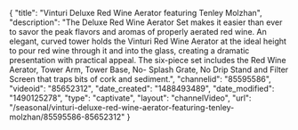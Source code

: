 {
    "title": "Vinturi Deluxe Red Wine Aerator featuring Tenley Molzhan",
    "description": "The Deluxe Red Wine Aerator Set makes it easier than ever to savor the peak flavors and aromas of properly aerated red wine. An elegant, curved tower holds the Vinturi Red Wine Aerator at the ideal height to pour red wine through it and into the glass, creating a dramatic presentation with practical appeal.  The six-piece set includes the Red Wine Aerator, Tower Arm, Tower Base, No- Splash Grate, No Drip Stand and Filter Screen that traps bits of cork and sediment.",
    "channelid": "85595586",
    "videoid": "85652312",
    "date_created": "1488493489",
    "date_modified": "1490125278",
    "type": "captivate",
    "layout": "channelVideo",
    "url": "\/seasonal\/vinturi-deluxe-red-wine-aerator-featuring-tenley-molzhan\/85595586-85652312"
}